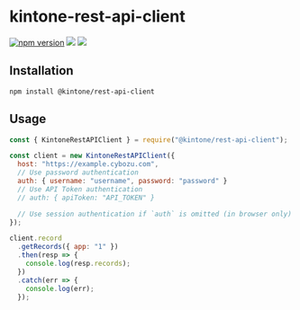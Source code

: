 # kintone-rest-api-client

[![npm version](https://badge.fury.io/js/%40kintone%2Frest-api-client.svg)](https://badge.fury.io/js/%40kintone%2Frest-api-client)
[![](https://github.com/kintone/js-sdk/workflows/test/badge.svg)](https://github.com/kintone/js-sdk/actions?workflow=test)
[![](https://github.com/kintone/js-sdk/workflows/lint/badge.svg)](https://github.com/kintone/js-sdk/actions?workflow=lint)

## Installation

```shell
npm install @kintone/rest-api-client
```

## Usage

```js
const { KintoneRestAPIClient } = require("@kintone/rest-api-client");

const client = new KintoneRestAPIClient({
  host: "https://example.cybozu.com",
  // Use password authentication
  auth: { username: "username", password: "password" }
  // Use API Token authentication
  // auth: { apiToken: "API_TOKEN" }

  // Use session authentication if `auth` is omitted (in browser only)
});

client.record
  .getRecords({ app: "1" })
  .then(resp => {
    console.log(resp.records);
  })
  .catch(err => {
    console.log(err);
  });
```
